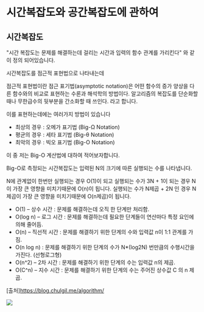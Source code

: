 # 시간복잡도와 공간복잡도에 관하여

## 시간복잡도

"시간 복잡도는 문제를 해결하는데 걸리는 시간과 입력의 함수 관계를 가리킨다" 와 같이 정의 되어있습니다.

시간복잡도를 점근적 표현법으로 나타내는데

점근적 표현법이란
점근 표기법(asymptotic notation)은 어떤 함수의 증가 양상을 다른 함수와의 비교로 표현하는 수론과 해석학의 방법이다. 알고리즘의 복잡도를 단순화할 때나 무한급수의 뒷부분을 간소화할 때 쓰인다. 라고 합니다.

이를 표현하는데에는 여러가지 방법이 있습니다

- 최상의 경우 : 오메가 표기법 (Big-Ω Notation)
- 평균의 경우 : 세타 표기법 (Big-θ Notation)
- 최악의 경우 : 빅오 표기법 (Big-O Notation)

이 중 저는 Big-O 계산법에 대하여 적어보자합니다.

Big-O로 측정되는 시간복잡도는 입력된 N의 크기에 따른 실행되는 수를 나타냅니다.

N에 관계없이 한번만 실행되는 경우 O(1)이 되고
실행되는 수가 3N + 1이 되는 경우 N이 가장 큰 영향을 미치기때문에 O(n)이 됩니다.
실행되는 수가 N제곱 + 2N 인 경우 N제곱이 가장 큰 영향을 미치기때문에 O(n제곱)이 됩니다.

- O(1) – 상수 시간 : 문제를 해결하는데 오직 한 단계만 처리함.
- O(log n) – 로그 시간 : 문제를 해결하는데 필요한 단계들이 연산마다 특정 요인에 의해 줄어듬.
- O(n) – 직선적 시간 : 문제를 해결하기 위한 단계의 수와 입력값 n이 1:1 관계를 가짐.
- O(n log n) : 문제를 해결하기 위한 단계의 수가 N\*(log2N) 번만큼의 수행시간을 가진다. (선형로그형)
- O(n^2) – 2차 시간 : 문제를 해결하기 위한 단계의 수는 입력값 n의 제곱.
- O(C^n) – 지수 시간 : 문제를 해결하기 위한 단계의 수는 주어진 상수값 C 의 n 제곱.

[출처]https://blog.chulgil.me/algorithm/

![](/Users/ohkyungtae/Desktop/react/Dowap2.github.io/src/Img/BannerImg/시간복잡도표.png)
